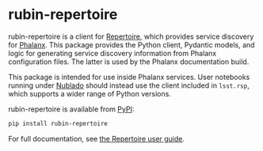 # rubin-repertoire

rubin-repertoire is a client for [Repertoire](https://repertoire.lsst.io/), which provides service discovery for [Phalanx](https://phalanx.lsst.io/).
This package provides the Python client, Pydantic models, and logic for generating service discovery information from Phalanx configuration files.
The latter is used by the Phalanx documentation build.

This package is intended for use inside Phalanx services.
User notebooks running under [Nublado](https://nublado.lsst.io/) should instead use the client included in `lsst.rsp`, which supports a wider range of Python versions.

rubin-repertoire is available from [PyPI](https://pypi.org/project/rubin-repertoire/):

```sh
pip install rubin-repertoire
```

For full documentation, see [the Repertoire user guide](https://repertoire.lsst.io/user-guide/).
